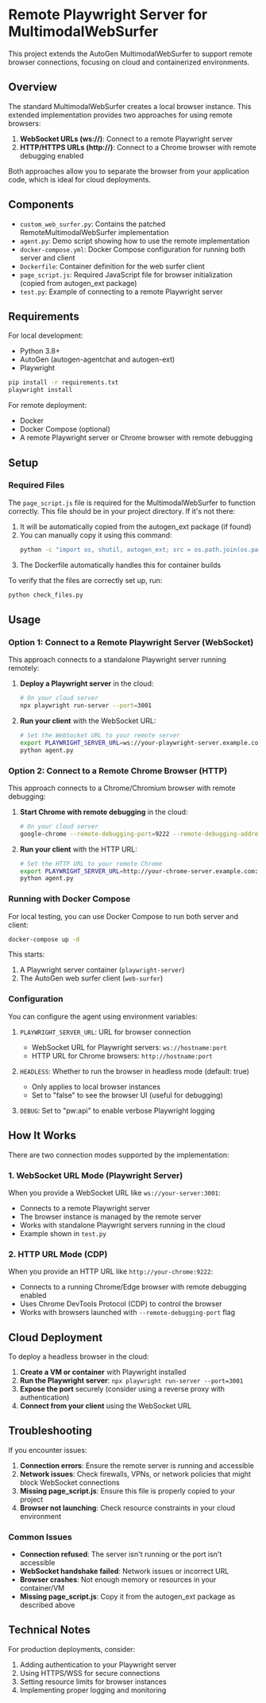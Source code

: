 # Remote Playwright Server for MultimodalWebSurfer

This project extends the AutoGen MultimodalWebSurfer to support remote browser connections, focusing on cloud and containerized environments.

## Overview

The standard MultimodalWebSurfer creates a local browser instance. This extended implementation provides two approaches for using remote browsers:

1. **WebSocket URLs (ws://)**: Connect to a remote Playwright server
2. **HTTP/HTTPS URLs (http://)**: Connect to a Chrome browser with remote debugging enabled

Both approaches allow you to separate the browser from your application code, which is ideal for cloud deployments.

## Components

- `custom_web_surfer.py`: Contains the patched RemoteMultimodalWebSurfer implementation
- `agent.py`: Demo script showing how to use the remote implementation
- `docker-compose.yml`: Docker Compose configuration for running both server and client
- `Dockerfile`: Container definition for the web surfer client
- `page_script.js`: Required JavaScript file for browser initialization (copied from autogen_ext package)
- `test.py`: Example of connecting to a remote Playwright server

## Requirements

For local development:
- Python 3.8+
- AutoGen (autogen-agentchat and autogen-ext)
- Playwright

```bash
pip install -r requirements.txt
playwright install
```

For remote deployment:
- Docker
- Docker Compose (optional)
- A remote Playwright server or Chrome browser with remote debugging

## Setup

### Required Files

The `page_script.js` file is required for the MultimodalWebSurfer to function correctly. This file should be in your project directory. If it's not there:

1. It will be automatically copied from the autogen_ext package (if found)
2. You can manually copy it using this command:
   ```bash
   python -c "import os, shutil, autogen_ext; src = os.path.join(os.path.dirname(autogen_ext.__file__), 'agents', 'web_surfer', 'page_script.js'); shutil.copy(src, 'page_script.js')"
   ```
3. The Dockerfile automatically handles this for container builds

To verify that the files are correctly set up, run:
```bash
python check_files.py
```

## Usage

### Option 1: Connect to a Remote Playwright Server (WebSocket)

This approach connects to a standalone Playwright server running remotely:

1. **Deploy a Playwright server** in the cloud:
   ```bash
   # On your cloud server
   npx playwright run-server --port=3001
   ```

2. **Run your client** with the WebSocket URL:
   ```bash
   # Set the WebSocket URL to your remote server
   export PLAYWRIGHT_SERVER_URL=ws://your-playwright-server.example.com
   python agent.py
   ```

### Option 2: Connect to a Remote Chrome Browser (HTTP)

This approach connects to a Chrome/Chromium browser with remote debugging:

1. **Start Chrome with remote debugging** in the cloud:
   ```bash
   # On your cloud server
   google-chrome --remote-debugging-port=9222 --remote-debugging-address=0.0.0.0 --headless=new
   ```

2. **Run your client** with the HTTP URL:
   ```bash
   # Set the HTTP URL to your remote Chrome
   export PLAYWRIGHT_SERVER_URL=http://your-chrome-server.example.com:9222
   python agent.py
   ```

### Running with Docker Compose

For local testing, you can use Docker Compose to run both server and client:

```bash
docker-compose up -d
```

This starts:
1. A Playwright server container (`playwright-server`)
2. The AutoGen web surfer client (`web-surfer`)

### Configuration

You can configure the agent using environment variables:

1. `PLAYWRIGHT_SERVER_URL`: URL for browser connection
   - WebSocket URL for Playwright servers: `ws://hostname:port`
   - HTTP URL for Chrome browsers: `http://hostname:port`

2. `HEADLESS`: Whether to run the browser in headless mode (default: true)
   - Only applies to local browser instances
   - Set to "false" to see the browser UI (useful for debugging)

3. `DEBUG`: Set to "pw:api" to enable verbose Playwright logging

## How It Works

There are two connection modes supported by the implementation:

### 1. WebSocket URL Mode (Playwright Server)
When you provide a WebSocket URL like `ws://your-server:3001`:
- Connects to a remote Playwright server
- The browser instance is managed by the remote server
- Works with standalone Playwright servers running in the cloud
- Example shown in `test.py`

### 2. HTTP URL Mode (CDP)
When you provide an HTTP URL like `http://your-chrome:9222`:
- Connects to a running Chrome/Edge browser with remote debugging enabled
- Uses Chrome DevTools Protocol (CDP) to control the browser
- Works with browsers launched with `--remote-debugging-port` flag

## Cloud Deployment

To deploy a headless browser in the cloud:

1. **Create a VM or container** with Playwright installed
2. **Run the Playwright server**: `npx playwright run-server --port=3001`
3. **Expose the port** securely (consider using a reverse proxy with authentication)
4. **Connect from your client** using the WebSocket URL

## Troubleshooting

If you encounter issues:

1. **Connection errors**: Ensure the remote server is running and accessible
2. **Network issues**: Check firewalls, VPNs, or network policies that might block WebSocket connections
3. **Missing page_script.js**: Ensure this file is properly copied to your project
4. **Browser not launching**: Check resource constraints in your cloud environment

### Common Issues

- **Connection refused**: The server isn't running or the port isn't accessible
- **WebSocket handshake failed**: Network issues or incorrect URL
- **Browser crashes**: Not enough memory or resources in your container/VM
- **Missing page_script.js**: Copy it from the autogen_ext package as described above

## Technical Notes

For production deployments, consider:
1. Adding authentication to your Playwright server
2. Using HTTPS/WSS for secure connections
3. Setting resource limits for browser instances
4. Implementing proper logging and monitoring 